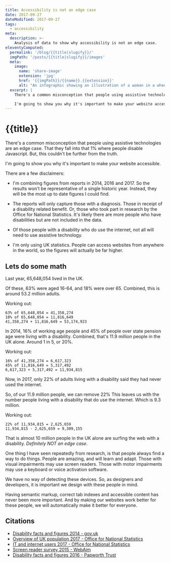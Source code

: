 ```yaml
---
title: Accessibility is not an edge case
date: 2017-09-27
dateModified: 2017-09-27
tags:
  - accessibility
meta:
  description: >-
    Analysis of data to show why accessibility is not an edge case.
eleventyComputed:
  permalink: '/blog/{{title|slugify}}/'
  imgPath: '/posts/{{title|slugify}}/images'
  meta:
    image:
      name: 'share-image'
      extension: 'jpg'
      href: '{{imgPath}}/{{name}}.{{extension}}'
      alt: "An infographic showing an illustration of a woman in a wheelchair surrounded by statistics and charts. The statistics are for stylistic purposes only and aren’t actually decipherable."
  excerpt: |
    There's a common misconception that people using assistive technologies are an edge case. That they fall into that 1% where people disable Javascript. But, this couldn't be further from the truth. 

    I'm going to show you why it's important to make your website accessible.
---
```


# {{title}}

There's a common misconception that people using assistive technologies are an edge case. That they fall into that 1% where people disable Javascript. But, this couldn't be further from the truth. 

I'm going to show you why it's important to make your website accessible.

There are a few disclaimers:

- I'm combining figures from reports in 2014, 2016 and 2017. So the results won't be representative of a single historic year. Instead, they will be the most up to date figures I could find.

- The reports will only capture those with a diagnosis. Those in receipt of a disability related benefit. Or, those who took part in research by the Office for National Statistics. It's likely there are more people who have disabilities but are not included in the data.

- Of those people with a disability who do use the internet, not all will need to use assistive technology.

- I'm only using UK statistics. People can access websites from anywhere in the world, so the figures will actually be far higher.

## Lets do some math

Last year, 65,648,054 lived in the UK. 

Of these, 63% were aged 16-64, and 18% were over 65. Combined, this is around 53.2 million adults.

Working out:
```less
63% of 65,648,054 = 41,358,274
18% of 65,648,054 = 11,816,649
41,358,274 + 11,816,649 = 53,174,923
```

In 2014, 16% of working age people and 45% of people over state pension age were living with a disability. Combined, that's 11.9 million people in the UK alone. Around 1 in 5, or 20%.

Working out:
```less
16% of 41,358,274 = 6,617,323
45% of 11,816,649 = 5,317,492
6,617,323 + 5,317,492 = 11,934,815
```

Now, in 2017, only 22% of adults living with a disability said they had never used the internet.

So, of our 11.9 million people, we can remove 22% This leaves us with the number people living with a disability that do use the internet. Which is 9.3 million.

Working out:
```less
22% of 11,934,815 = 2,625,659
11,934,815 - 2,625,659 = 9,309,155
```
That is almost 10 million people in the UK alone are surfing the web with a disability. *Definitely NOT an edge case.*

One thing I have seen repeatedly from research, is that people always find a way to do things. People are amazing, and will learn and adapt. Those with visual impairments may use screen readers. Those with motor impairments may use a keyboard or voice activation software. 

We have no way of detecting these devices. So, as designers and developers, it is important we design with these people in mind.

Having semantic markup, correct tab indexes and accessible content has never been more important. And by making our websites work better for these people, we will automatically make it better for everyone.

## Citations

- [Disability facts and figures 2014 - gov.uk](
https://www.gov.uk/government/publications/disability-facts-and-figures/disability-facts-and-figures)
- [Overview of UK population 2017 - Office for National Statistics](https://www.ons.gov.uk/peoplepopulationandcommunity/populationandmigration/populationestimates/articles/overviewoftheukpopulation/july2017)
- [IT and internet users 2017 - Office for National Statistics](
https://www.ons.gov.uk/businessindustryandtrade/itandinternetindustry/bulletins/internetusers/2017)
- [Screen reader survey 2015 - WebAim](
https://webaim.org/projects/screenreadersurvey6/)
- [Disability facts and figures 2016 - Papworth Trust](
http://www.papworthtrust.org.uk/sites/default/files/Disability%20Facts%20and%20Figures%202016.pdf)